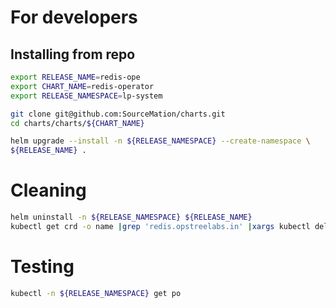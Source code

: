 # For developers
 
## Installing from repo
 
```bash
export RELEASE_NAME=redis-ope
export CHART_NAME=redis-operator
export RELEASE_NAMESPACE=lp-system

git clone git@github.com:SourceMation/charts.git
cd charts/charts/${CHART_NAME}

helm upgrade --install -n ${RELEASE_NAMESPACE} --create-namespace \
${RELEASE_NAME} .
``` 

# Cleaning

```bash
helm uninstall -n ${RELEASE_NAMESPACE} ${RELEASE_NAME}
kubectl get crd -o name |grep 'redis.opstreelabs.in' |xargs kubectl delete
```

# Testing

```bash
kubectl -n ${RELEASE_NAMESPACE} get po
```
